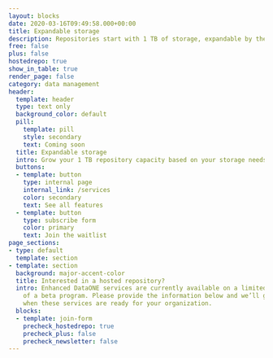 ```yaml
---
layout: blocks
date: 2020-03-16T09:49:58.000+00:00
title: Expandable storage
description: Repositories start with 1 TB of storage, expandable by the TB to match your needs
free: false
plus: false
hostedrepo: true
show_in_table: true
render_page: false
category: data management
header:
  template: header
  type: text only
  background_color: default
  pill:
    template: pill
    style: secondary
    text: Coming soon
  title: Expandable storage
  intro: Grow your 1 TB repository capacity based on your storage needs in 1 TB increments.
  buttons:
  - template: button
    type: internal page
    internal_link: /services
    color: secondary
    text: See all features
  - template: button
    type: subscribe form
    color: primary
    text: Join the waitlist
page_sections:
- type: default
  template: section
- template: section
  background: major-accent-color
  title: Interested in a hosted repository?
  intro: Enhanced DataONE services are currently available on a limited basis as part
    of a beta program. Please provide the information below and we’ll get in touch
    when these services are ready for your organization.
  blocks:
  - template: join-form
    precheck_hostedrepo: true
    precheck_plus: false
    precheck_newsletter: false
---
```


